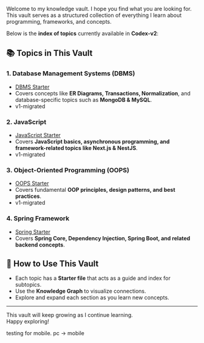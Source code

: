 Welcome to my knowledge vault. I hope you find what you are looking for.  
This vault serves as a structured collection of everything I learn about programming, frameworks, and concepts.  

Below is the **index of topics** currently available in **Codex-v2**:  

## 📚 Topics in This Vault  

### 1️. Database Management Systems (DBMS)  
   - [DBMS Starter](./Database/DBMS-Starter.md)  
   - Covers concepts like **ER Diagrams, Transactions, Normalization**, and database-specific topics such as **MongoDB & MySQL**.  
   - v1-migrated

### 2. JavaScript  
   - [JavaScript Starter](./JavaScript/JavaScript-Starter.md)  
   - Covers **JavaScript basics, asynchronous programming, and framework-related topics like Next.js & NestJS**.  
   - v1-migrated

### 3️. Object-Oriented Programming (OOPS)  
   - [OOPS Starter](./OOPS/OOPS-Starter.md)  
   - Covers fundamental **OOP principles, design patterns, and best practices**.  
   - v1-migrated

### 4. Spring Framework  
   - [Spring Starter](./Spring/Spring-Starter.md)  
   - Covers **Spring Core, Dependency Injection, Spring Boot, and related backend concepts**.  

## 🔗 How to Use This Vault  
- Each topic has a **Starter file** that acts as a guide and index for subtopics.  
- Use the **Knowledge Graph** to visualize connections.  
- Explore and expand each section as you learn new concepts.  

---  
This vault will keep growing as I continue learning.  
Happy exploring!  

testing for mobile.
pc -> mobile
